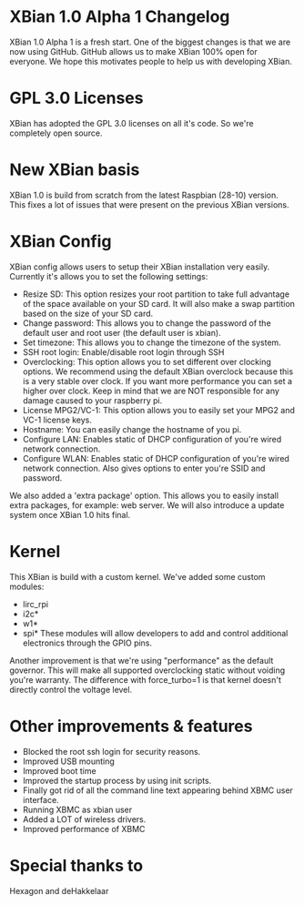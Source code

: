 XBian 1.0 Alpha 1 Changelog
==================================
XBian 1.0 Alpha 1 is a fresh start. One of the biggest changes 
is that we are now using GitHub. GitHub allows us to make XBian 
100% open for everyone. We hope this motivates people to help 
us with developing XBian. 

GPL 3.0 Licenses
=================================
XBian has adopted the GPL 3.0 licenses on all it's code.
So we're completely open source.

New XBian basis
=================================
XBian 1.0 is build from scratch from the latest Raspbian (28-10)
version. This fixes a lot of issues that were present on the 
previous XBian versions.

XBian Config
=================================
XBian config allows users to setup their XBian installation 
very easily. Currently it's allows you to set the following 
settings:

- Resize SD: This option resizes your root partition to take 
  full advantage of the space available on your SD card. It 
  will also make a swap partition based on the size of your 
  SD card. 
- Change password: This allows you to change the password 
  of the default user and root user (the default user is xbian).
- Set timezone: This allows you to change the timezone of 
  the system.
- SSH root login: Enable/disable root login through SSH
- Overclocking: This option allows you to set different over 
  clocking options. We recommend using the default XBian 
  overclock because this is a very stable over clock. If you
  want more performance you can set a higher over clock. Keep 
  in mind that we are NOT responsible for any damage caused 
  to your raspberry pi. 
- License MPG2/VC-1: This option allows you to easily set 
  your MPG2 and VC-1 license keys.
- Hostname: You can easily change the hostname of you pi. 
- Configure LAN: Enables static of DHCP configuration
  of you're wired network connection.
- Configure WLAN: Enables static of DHCP configuration
  of you're wired network connection. Also gives options
  to enter you're SSID and password.

We also added a 'extra package' option. This allows you to 
easily install extra packages, for example: web server. 
We will also introduce a update system once XBian 1.0 
hits final.

Kernel
==============================
This XBian is build with a custom kernel. We've added
some custom modules:
- lirc_rpi
- i2c*
- w1*
- spi*
These modules will allow developers to add and control
additional electronics through the GPIO pins.

Another improvement is that we're using "performance"
as the default governor. This will make all supported
overclocking static without voiding you're warranty. 
The difference with force_turbo=1 is that kernel 
doesn't directly control the voltage level.

Other improvements & features
==============================
- Blocked the root ssh login for security reasons.
- Improved USB mounting
- Improved boot time
- Improved the startup process by using init scripts.
- Finally got rid of all the command line text 
  appearing behind XBMC user interface.
- Running XBMC as xbian user
- Added a LOT of wireless drivers.
- Improved performance of XBMC

Special thanks to
==============================
Hexagon and deHakkelaar